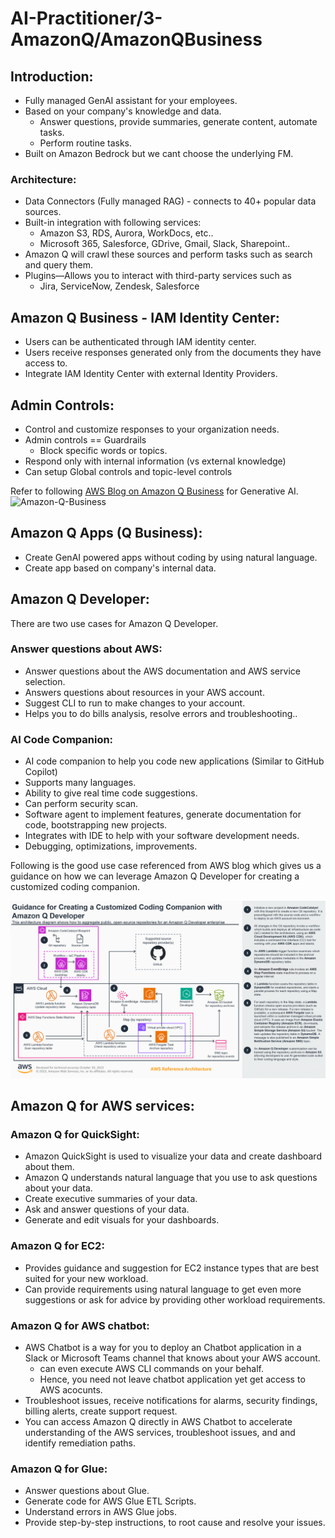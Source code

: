 # AI-Practitioner/3-AmazonQ/AmazonQBusiness

## Introduction:
- Fully managed GenAI assistant for your employees.
- Based on your company's knowledge and data.
  - Answer questions, provide summaries, generate content, automate tasks.
  - Perform routine tasks.
- Built on Amazon Bedrock but we cant choose the underlying FM.

### Architecture:
- Data Connectors (Fully managed RAG) - connects to 40+ popular data sources.
- Built-in integration with following services:
  - Amazon S3, RDS, Aurora, WorkDocs, etc..
  - Microsoft 365, Salesforce, GDrive, Gmail, Slack, Sharepoint..
- Amazon Q will crawl these sources and perform tasks such as search and query them.
- Plugins—Allows you to interact with third-party services such as
  - Jira, ServiceNow, Zendesk, Salesforce

## Amazon Q Business - IAM Identity Center:

- Users can be authenticated through IAM identity center.
- Users receive responses generated only from the documents they have access to.
- Integrate IAM Identity Center with external Identity Providers.

## Admin Controls:
- Control and customize responses to your organization needs.
- Admin controls == Guardrails
  - Block specific words or topics.
- Respond only with internal information (vs external knowledge)
- Can setup Global controls and topic-level controls

Refer to following [AWS Blog on Amazon Q Business](https://aws.amazon.com/blogs/industries/unleashing-the-power-of-generative-ai-amazon-q-business-for-manufacturing-excellence/) for Generative AI.
![Amazon-Q-Business](https://d2908q01vomqb2.cloudfront.net/c5b76da3e608d34edb07244cd9b875ee86906328/2024/06/17/Amazon-Q-blog-1024x967.jpg)

## Amazon Q Apps (Q Business):
- Create GenAI powered apps without coding by using natural language.
- Create app based on company's internal data.

## Amazon Q Developer:
There are two use cases for Amazon Q Developer.

### Answer questions about AWS:

- Answer questions about the AWS documentation and AWS service selection.
- Answers questions about resources in your AWS account.
- Suggest CLI to run to make changes to your account.
- Helps you to do bills analysis, resolve errors and troubleshooting..

### AI Code Companion:
- AI code companion to help you code new applications (Similar to GitHub Copilot)
- Supports many languages.
- Ability to give real time code suggestions.
- Can perform security scan.
- Software agent to implement features, generate documentation for code, bootstrapping new projects.
- Integrates with IDE to help with your software development needs.
- Debugging, optimizations, improvements.

Following is the good use case referenced from AWS blog which gives us a guidance on how we can leverage Amazon Q Developer
for creating a customized coding companion.

![Customized-Coding-Companion](Amazon-Q-Developer-usecase.png)

## Amazon Q for AWS services:

### Amazon Q for QuickSight:

- Amazon QuickSight is used to visualize your data and create dashboard about them.
- Amazon Q understands natural language that you use to ask questions about your data.
- Create executive summaries of your data.
- Ask and answer questions of your data.
- Generate and edit visuals for your dashboards.

### Amazon Q for EC2:
- Provides guidance and suggestion for EC2 instance types that are best suited for your new workload.
- Can provide requirements using natural language to get even more suggestions or ask for advice by providing other workload requirements.

### Amazon Q for AWS chatbot:
- AWS Chatbot is a way for you to deploy an Chatbot application in a Slack or Microsoft Teams channel that knows about your AWS account.
  - can even execute AWS CLI commands on your behalf.
  - Hence, you need not leave chatbot application yet get access to AWS acocunts.
- Troubleshoot issues, receive notifications for alarms, security findings, billing alerts, create support request.
- You can access Amazon Q directly in AWS Chatbot to accelerate understanding of the AWS services, troubleshoot issues, and
  and identify remediation paths.

### Amazon Q for Glue:
- Answer questions about Glue.
- Generate code for AWS Glue ETL Scripts.
- Understand errors in AWS Glue jobs.
- Provide step-by-step instructions, to root cause and resolve your issues.